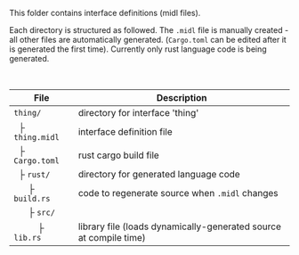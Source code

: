 
This folder contains interface definitions (midl files).


Each directory is structured as followed. The `.midl` file is manually created - all other files are automatically generated. (`Cargo.toml` can be edited after it is generated the first time). Currently only rust language code is being generated.

<br/>

| File | Description  |
| --- | --- |
| `thing/`    | directory for interface 'thing'    |
| &nbsp; ├ `thing.midl` | interface definition file |
| &nbsp; ├ `Cargo.toml` | rust cargo build file |
| &nbsp; ├ `rust/` | directory for generated language code |
| &nbsp; &nbsp; &nbsp; ├ `build.rs` | code to regenerate source when `.midl` changes|
| &nbsp; &nbsp; &nbsp; ├ `src/` | |
| &nbsp; &nbsp; &nbsp; &nbsp; &nbsp; ├ `lib.rs` | library file (loads dynamically-generated source at compile time) |




